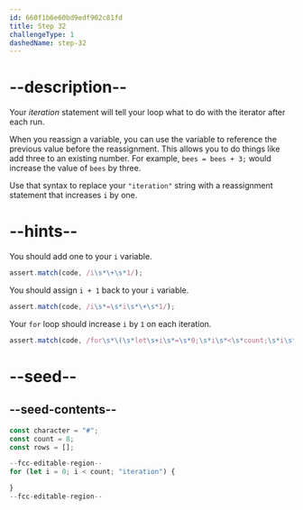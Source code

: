 ```yaml
---
id: 660f1b6e60bd9edf902c81fd
title: Step 32
challengeType: 1
dashedName: step-32
---
```


# --description--

Your <dfn>iteration</dfn> statement will tell your loop what to do with the iterator after each run.

When you reassign a variable, you can use the variable to reference the previous value before the reassignment. This allows you to do things like add three to an existing number. For example, `bees = bees + 3;` would increase the value of `bees` by three.

Use that syntax to replace your `"iteration"` string with a reassignment statement that increases `i` by one.

# --hints--

You should add one to your `i` variable.

```js
assert.match(code, /i\s*\+\s*1/);
```

You should assign `i + 1` back to your `i` variable.

```js
assert.match(code, /i\s*=\s*i\s*\+\s*1/);
```

Your `for` loop should increase `i` by `1` on each iteration.

```js
assert.match(code, /for\s*\(\s*let\s+i\s*=\s*0;\s*i\s*<\s*count;\s*i\s*=\s*i\s*\+\s*1\s*\)/);
```

# --seed--

## --seed-contents--

```js
const character = "#";
const count = 8;
const rows = [];

--fcc-editable-region--
for (let i = 0; i < count; "iteration") {

}
--fcc-editable-region--
```
